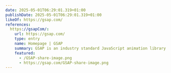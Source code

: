 ```yaml
---
date: 2025-05-01T06:29:01.319+01:00
publishDate: 2025-05-01T06:29:01.319+01:00
likeOf: https://gsap.com/
references:
  https://gsapCom/:
    url: https://gsap.com/
    type: entry
    name: Homepage | GSAP
    summary: GSAP is an industry standard JavaScript animation library from GreenSock that lets you craft high-performance animations that work in every major browser.
    featured:
      - /GSAP-share-image.png
      - https://gsap.com/GSAP-share-image.png
---
```

